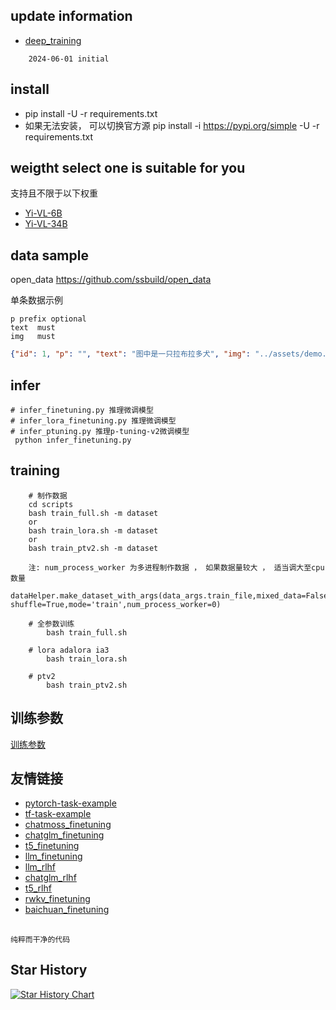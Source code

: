 ## update information
   - [deep_training](https://github.com/ssbuild/deep_training)

```text
    2024-06-01 initial
```
   

## install
  - pip install -U -r requirements.txt
  - 如果无法安装， 可以切换官方源 pip install -i https://pypi.org/simple -U -r requirements.txt



## weigtht select one is suitable for you
支持且不限于以下权重    
- [Yi-VL-6B](https://huggingface.co/01-ai/Yi-VL-6B)
- [Yi-VL-34B](https://huggingface.co/01-ai/Yi-VL-34B)

## data sample
   open_data https://github.com/ssbuild/open_data
   
单条数据示例
```text
p prefix optional
text  must
img   must

```

```json
{"id": 1, "p": "", "text": "图中是一只拉布拉多犬", "img": "../assets/demo.jpeg"}
```


## infer
    # infer_finetuning.py 推理微调模型
    # infer_lora_finetuning.py 推理微调模型
    # infer_ptuning.py 推理p-tuning-v2微调模型
     python infer_finetuning.py



## training
```text
    # 制作数据
    cd scripts
    bash train_full.sh -m dataset 
    or
    bash train_lora.sh -m dataset 
    or
    bash train_ptv2.sh -m dataset 
    
    注: num_process_worker 为多进程制作数据 ， 如果数据量较大 ， 适当调大至cpu数量
    dataHelper.make_dataset_with_args(data_args.train_file,mixed_data=False, shuffle=True,mode='train',num_process_worker=0)
    
    # 全参数训练 
        bash train_full.sh
        
    # lora adalora ia3 
        bash train_lora.sh
        
    # ptv2
        bash train_ptv2.sh
```
   
## 训练参数
[训练参数](args.MD)

## 友情链接

- [pytorch-task-example](https://github.com/ssbuild/pytorch-task-example)
- [tf-task-example](https://github.com/ssbuild/tf-task-example)
- [chatmoss_finetuning](https://github.com/ssbuild/chatmoss_finetuning)
- [chatglm_finetuning](https://github.com/ssbuild/chatglm_finetuning)
- [t5_finetuning](https://github.com/ssbuild/t5_finetuning)
- [llm_finetuning](https://github.com/ssbuild/llm_finetuning)
- [llm_rlhf](https://github.com/ssbuild/llm_rlhf)
- [chatglm_rlhf](https://github.com/ssbuild/chatglm_rlhf)
- [t5_rlhf](https://github.com/ssbuild/t5_rlhf)
- [rwkv_finetuning](https://github.com/ssbuild/rwkv_finetuning)
- [baichuan_finetuning](https://github.com/ssbuild/baichuan_finetuning)

## 
    纯粹而干净的代码

## Star History

[![Star History Chart](https://api.star-history.com/svg?repos=ssbuild/llava_finetuning&type=Date)](https://star-history.com/#ssbuild/llava_finetuning&Date)